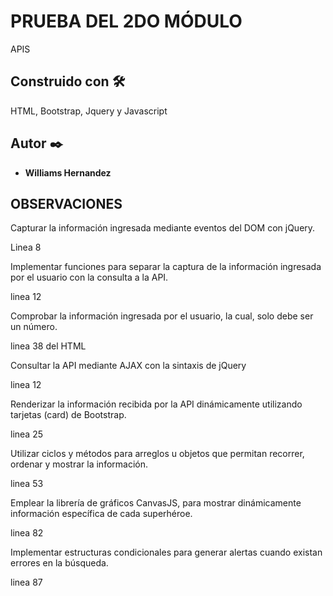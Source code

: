 # PRUEBA DEL 2DO MÓDULO

APIS

## Construido con 🛠️

HTML, Bootstrap, Jquery y Javascript

## Autor ✒️

* **Williams Hernandez**


## OBSERVACIONES

Capturar la información ingresada mediante eventos del DOM con jQuery.

Linea 8

Implementar funciones para separar la captura de la información ingresada
por el usuario con la consulta a la API. 

linea 12

Comprobar la información ingresada por el usuario, la cual, solo debe ser un
número.

linea 38 del HTML

Consultar la API mediante AJAX con la sintaxis de jQuery

linea 12

Renderizar la información recibida por la API dinámicamente utilizando
tarjetas (card) de Bootstrap.

linea 25

Utilizar ciclos y métodos para arreglos u objetos que permitan recorrer,
ordenar y mostrar la información. 

linea 53

Emplear la librería de gráficos CanvasJS, para mostrar dinámicamente
información específica de cada superhéroe.

linea 82

Implementar estructuras condicionales para generar alertas cuando existan
errores en la búsqueda.

linea 87
